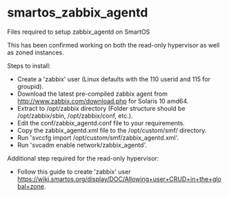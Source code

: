 # smartos_zabbix_agentd
Files required to setup zabbix_agentd on SmartOS

This has been confirmed working on both the read-only hypervisor as well as zoned instances.

Steps to install:
- Create a 'zabbix' user (Linux defaults with the 110 userid and 115 for groupid).
- Download the latest pre-compiled zabbix agent from http://www.zabbix.com/download.php for Solaris 10 amd64.
- Extract to /opt/zabbix directory (Folder structure should be /opt/zabbix/sbin, /opt/zabbix/conf, etc.).
- Edit the conf/zabbix_agentd.conf file to your requirements.
- Copy the zabbix_agentd.xml file to the /opt/custom/smf/ directory.
- Run 'svccfg import /opt/custom/smf/zabbix_agentd.xml'.
- Run 'svcadm enable network/zabbix_agentd'.

Additional step required for the read-only hypervisor:
- Follow this guide to create 'zabbix' user https://wiki.smartos.org/display/DOC/Allowing+user+CRUD+in+the+global+zone.



